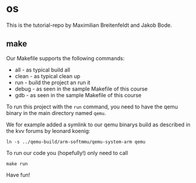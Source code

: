 # os

This is the tutorial-repo by Maximilian Breitenfeldt and Jakob Bode.

## make

Our Makefile supports the following commands:
* all - as typical build all
* clean - as typical clean up
* run - build the project an run it
* debug - as seen in the sample Makefile of this course
* gdb - as seen in the sample Makefile of this course

To run this project with the `run` command, you need to have the qemu binary
in the main directory named `qemu`.

We for example added a symlink to our qemu binarys build as described in the kvv
forums by leonard koenig:
```
ln -s ../qemu-build/arm-softmmu/qemu-system-arm qemu
```

To run our code you (hopefully!) only need to call
```
make run
```

Have fun!

